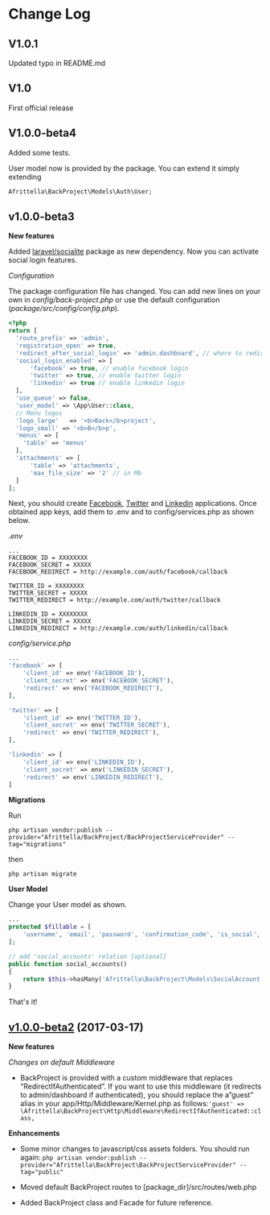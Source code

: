 # Change Log

## V1.0.1
Updated typo in README.md

## V1.0
First official release

## V1.0.0-beta4
Added some tests.

User model now is provided by the package. You can extend it simply extending
```php
Afrittella\BackProject\Models\Auth\User;
```
## v1.0.0-beta3

**New features**

Added [laravel/socialite](https://github.com/laravel/socialite) package as new dependency. Now you can activate social login features.

*Configuration*

The package configuration file has changed. You can add new lines on your own in *config/back-project.php* or use the default configuration (*package/src/config/config.php*).

```php
<?php
return [
  'route_prefix' => 'admin',
  'registration_open' => true,
  'redirect_after_social_login' => 'admin.dashboard', // where to redirect after successfull login
  'social_login_enabled' => [
      'facebook' => true, // enable facebook login
      'twitter' => true, // enable twitter login
      'linkedin' => true // enable linkedin login
  ],
  'use_queue' => false,
  'user_model' => \App\User::class,
  // Menu logos
  'logo_large'   => '<b>Back</b>project',
  'logo_small' => '<b>B</b>p',
  'menus' => [
    'table' => 'menus'    
  ],
  'attachments' => [
      'table' => 'attachments',
      'max_file_size' => '2' // in Mb
  ]
];
```

Next, you should create [Facebook](https://developers.facebook.com/apps/), [Twitter](https://apps.twitter.com/) and [Linkedin](https://www.linkedin.com/developer/apps) applications. Once obtained app keys, add them to .env and to config/services.php as shown below.

*.env*
```apacheconfig
...
FACEBOOK_ID = XXXXXXXX
FACEBOOK_SECRET = XXXXX
FACEBOOK_REDIRECT = http://example.com/auth/facebook/callback

TWITTER_ID = XXXXXXXX
TWITTER_SECRET = XXXXX
TWITTER_REDIRECT = http://example.com/auth/twitter/callback

LINKEDIN_ID = XXXXXXXX
LINKEDIN_SECRET = XXXXX
LINKEDIN_REDIRECT = http://example.com/auth/linkedin/callback
```

*config/service.php*

```php
...
'facebook' => [
    'client_id' => env('FACEBOOK_ID'),
    'client_secret' => env('FACEBOOK_SECRET'),
    'redirect' => env('FACEBOOK_REDIRECT'),
],

'twitter' => [
    'client_id' => env('TWITTER_ID'),
    'client_secret' => env('TWITTER_SECRET'),
    'redirect' => env('TWITTER_REDIRECT'),
],

'linkedin' => [
    'client_id' => env('LINKEDIN_ID'),
    'client_secret' => env('LINKEDIN_SECRET'),
    'redirect' => env('LINKEDIN_REDIRECT'),
]
```
**Migrations**

Run

```php artisan vendor:publish --provider="Afrittella/BackProject/BackProjectServiceProvider" --tag="migrations"```

then

```php artisan migrate```

**User Model**

Change your User model as shown.

```php
...
protected $fillable = [
    'username', 'email', 'password', 'confirmation_code', 'is_social', 'confirmed'
];

// add 'social_accounts' relation [optional]
public function social_accounts()
{
    return $this->hasMany('Afrittella\BackProject\Models\SocialAccount');
}
```

That's it!

## [v1.0.0-beta2](https://github.com/afrittella/back-project/tree/1.0.0-beta2) (2017-03-17)

**New features**

*Changes on default Middleware*

- BackProject is provided with a custom middleware that replaces “RedirectIfAuthenticated”. If you want to use this middleware (it redirects to admin/dashboard if authenticated), you should replace the a”guest” alias in your app/Http/Middleware/Kernel.php as follows:`'guest' => \Afrittella\BackProject\Http\Middleware\RedirectIfAuthenticated::class,`


**Enhancements**

- Some minor changes to javascript/css assets folders. You should run again: `php artisan vendor:publish --provider="Afrittella\BackProject\BackProjectServiceProvider" --tag="public"`

- Moved default BackProject routes to [package_dir]/src/routes/web.php

- Added BackProject class and Facade for future reference.
